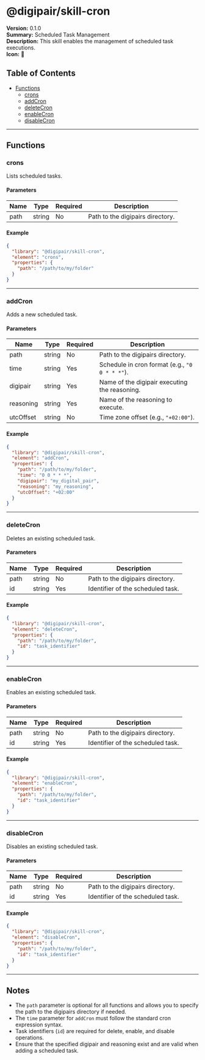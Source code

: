 # @digipair/skill-cron

**Version:** 0.1.0  
**Summary:** Scheduled Task Management  
**Description:** This skill enables the management of scheduled task executions.  
**Icon:** 📆

## Table of Contents

- [Functions](#functions)
  - [crons](#crons)
  - [addCron](#addcron)
  - [deleteCron](#deletecron)
  - [enableCron](#enablecron)
  - [disableCron](#disablecron)

---

## Functions

### crons

Lists scheduled tasks.

#### Parameters

| Name | Type   | Required | Description                      |
| ---- | ------ | -------- | -------------------------------- |
| path | string | No       | Path to the digipairs directory. |

#### Example

```json
{
  "library": "@digipair/skill-cron",
  "element": "crons",
  "properties": {
    "path": "/path/to/my/folder"
  }
}
```

---

### addCron

Adds a new scheduled task.

#### Parameters

| Name      | Type   | Required | Description                                    |
| --------- | ------ | -------- | ---------------------------------------------- |
| path      | string | No       | Path to the digipairs directory.               |
| time      | string | Yes      | Schedule in cron format (e.g., `"0 0 * * *"`). |
| digipair  | string | Yes      | Name of the digipair executing the reasoning.  |
| reasoning | string | Yes      | Name of the reasoning to execute.              |
| utcOffset | string | No       | Time zone offset (e.g., `"+02:00"`).           |

#### Example

```json
{
  "library": "@digipair/skill-cron",
  "element": "addCron",
  "properties": {
    "path": "/path/to/my/folder",
    "time": "0 0 * * *",
    "digipair": "my_digital_pair",
    "reasoning": "my_reasoning",
    "utcOffset": "+02:00"
  }
}
```

---

### deleteCron

Deletes an existing scheduled task.

#### Parameters

| Name | Type   | Required | Description                       |
| ---- | ------ | -------- | --------------------------------- |
| path | string | No       | Path to the digipairs directory.  |
| id   | string | Yes      | Identifier of the scheduled task. |

#### Example

```json
{
  "library": "@digipair/skill-cron",
  "element": "deleteCron",
  "properties": {
    "path": "/path/to/my/folder",
    "id": "task_identifier"
  }
}
```

---

### enableCron

Enables an existing scheduled task.

#### Parameters

| Name | Type   | Required | Description                       |
| ---- | ------ | -------- | --------------------------------- |
| path | string | No       | Path to the digipairs directory.  |
| id   | string | Yes      | Identifier of the scheduled task. |

#### Example

```json
{
  "library": "@digipair/skill-cron",
  "element": "enableCron",
  "properties": {
    "path": "/path/to/my/folder",
    "id": "task_identifier"
  }
}
```

---

### disableCron

Disables an existing scheduled task.

#### Parameters

| Name | Type   | Required | Description                       |
| ---- | ------ | -------- | --------------------------------- |
| path | string | No       | Path to the digipairs directory.  |
| id   | string | Yes      | Identifier of the scheduled task. |

#### Example

```json
{
  "library": "@digipair/skill-cron",
  "element": "disableCron",
  "properties": {
    "path": "/path/to/my/folder",
    "id": "task_identifier"
  }
}
```

---

## Notes

- The `path` parameter is optional for all functions and allows you to specify the path to the digipairs directory if needed.
- The `time` parameter for `addCron` must follow the standard cron expression syntax.
- Task identifiers (`id`) are required for delete, enable, and disable operations.
- Ensure that the specified digipair and reasoning exist and are valid when adding a scheduled task.
